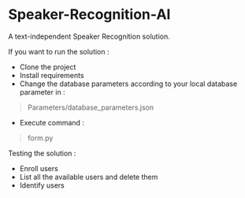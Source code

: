 # Speaker-Recognition-AI
A text-independent Speaker Recognition solution.  

If you want to run the solution :  
- Clone the project  
- Install requirements  
- Change the database parameters according to your local database parameter in :  
> Parameters/database_parameters.json  

- Execute command :  
> form.py  
  
  
Testing the solution :  
- Enroll users  
- List all the available users and delete them  
- Identify users  